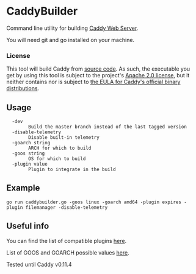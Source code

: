 # CaddyBuilder
Command line utility for building [Caddy Web Server](https://github.com/mholt/caddy).

You will need git and go installed on your machine.

### License

This tool will build Caddy from [source code](https://github.com/mholt/caddy). As such, the executable you get by using this tool is subject to the project's [Apache 2.0 license](https://github.com/mholt/caddy/blob/master/LICENSE.txt), but it neither contains nor is subject to [the EULA for Caddy's official binary distributions](https://github.com/mholt/caddy/blob/master/dist/EULA.txt).

## Usage
```
  -dev
        Build the master branch instead of the last tagged version
  -disable-telemetry
        Disable built-in telemetry
  -goarch string
        ARCH for which to build
  -goos string
        OS for which to build
  -plugin value
        Plugin to integrate in the build
```

## Example
```
go run caddybuilder.go -goos linux -goarch amd64 -plugin expires -plugin filemanager -disable-telemetry
```

## Useful info
You can find the list of compatible plugins [here](https://github.com/mholt/caddy/blob/master/caddyhttp/httpserver/plugin.go#L587).

List of GOOS and GOARCH possible values [here](https://github.com/golang/go/blob/master/src/go/build/syslist.go).

Tested until Caddy v0.11.4
